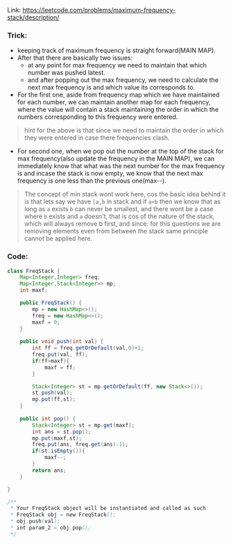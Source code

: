 Link: https://leetcode.com/problems/maximum-frequency-stack/description/

### Trick: 
- keeping track of maximum frequency is straight forward(MAIN MAP).
- After that there are basically two issues:
	- at any point for max frequency we need to maintain that which number was pushed latest.
	- and after popping out the max frequency, we need to calculate the next max frequency is and which value its corresponds to.
- For the first one, aside from frequency map which we have maintained for each number, we can maintain another map for each frequency, where the value will contain a stack maintaining the order in which the numbers corresponding to this frequency were entered.
> hint for the above is that since we need to maintain the order in which they were entered in case there frequencies clash.
- For second one, when we pop out the number at the top of the stack for max frequency(also update the frequency in the MAIN MAP), we can immediately know that what was the next number for the max frequency is and incase the stack is now empty, we know that the next max frequency is one less than the previous one(max--).

> The concept of min stack wont work here, cos the basic idea behind it is that lets say we have `[a,b` in stack and if `a<b` then we know that as long as `a` exists `b` can never be smallest, and there wont be a case where `b` exists and `a` doesn't, that is cos of the nature of the stack, which will always remove b first, and since:
> for this questions we are removing elements even from between the stack same principle cannot be applied here.

### Code:
```java
class FreqStack {
    Map<Integer,Integer> freq;
    Map<Integer,Stack<Integer>> mp;
    int maxf;

    public FreqStack() {
        mp = new HashMap<>();
        freq = new HashMap<>();
        maxf = 0;
    }
    
    public void push(int val) {
        int ff = freq.getOrDefault(val,0)+1;
        freq.put(val, ff);
        if(ff>maxf){
            maxf = ff;
        }

        Stack<Integer> st = mp.getOrDefault(ff, new Stack<>());
        st.push(val);
        mp.put(ff,st);
    }
    
    public int pop() {
        Stack<Integer> st = mp.get(maxf);
        int ans = st.pop();
        mp.put(maxf,st);
        freq.put(ans, freq.get(ans)-1);
        if(st.isEmpty()){
            maxf--;
        }
        return ans;
    }

}

/**
 * Your FreqStack object will be instantiated and called as such:
 * FreqStack obj = new FreqStack();
 * obj.push(val);
 * int param_2 = obj.pop();
 */
```